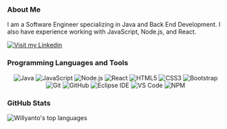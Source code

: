 ### About Me
I am a Software Engineer specializing in Java and Back End Development. I also have experience working with JavaScript, Node.js, and React.

<a href="https://linkedin.com/in/willyanto39">
  <img src="https://img.shields.io/badge/Visit%20My%20LinkedIn-0077B5?style=for-the-badge&logo=linkedin&logoColor=white" alt="Visit my Linkedin">
</a>

### Programming Languages and Tools
<div align="center">
  <img src="https://img.shields.io/badge/Java-ED8B00?style=for-the-badge&logo=java&logoColor=white" alt="Java">
  <img src="https://img.shields.io/badge/JavaScript-F7DF1E?style=for-the-badge&logo=javascript&logoColor=black" alt="JavaScript">
  <img src="https://img.shields.io/badge/Node.js-339933?style=for-the-badge&logo=node.js&logoColor=white" alt="Node.js">
  <img src="https://img.shields.io/badge/React-61DAFB?style=for-the-badge&logo=react&logoColor=black" alt="React">
  <img src="https://img.shields.io/badge/HTML5-E34F26?style=for-the-badge&logo=html5&logoColor=white" alt="HTML5">
  <img src="https://img.shields.io/badge/CSS3-1572B6?style=for-the-badge&logo=css3&logoColor=white" alt="CSS3">
  <img src="https://img.shields.io/badge/Bootstrap-7952B3?style=for-the-badge&logo=bootstrap&logoColor=white" alt="Bootstrap">
  <img src="https://img.shields.io/badge/Git-F05032?style=for-the-badge&logo=git&logoColor=white" alt="Git">
  <img src="https://img.shields.io/badge/GitHub-181717?style=for-the-badge&logo=github&logoColor=white" alt="GitHub">
  <img src="https://img.shields.io/badge/Eclipse%20IDE-2C2255?style=for-the-badge&logo=eclipseide&logoColor=white" alt="Eclipse IDE">
  <img src="https://img.shields.io/badge/VS%20Code-007ACC?style=for-the-badge&logo=visualstudiocode&logoColor=white" alt="VS Code">
  <img src="https://img.shields.io/badge/NPM-CB3837?style=for-the-badge&logo=npm&logoColor=white" alt="NPM">
</div>

### GitHub Stats
<div>
  <img src="https://github-readme-stats.vercel.app/api/top-langs/?username=Willyanto39&layout=compact&theme=transparent" alt="Willyanto's top languages" />
</div>
